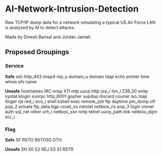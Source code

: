# AI-Network-Intrusion-Detection

Raw TCP/IP dump data for a network simulating a typical US Air Force LAN is analyzed by AI to detect attacks.

Made by Divesh Bansal and Jordan Jamali.



## Proposed Groupings

### Service

**Safe**
ssh
http_443
imap4
ntp_u
domain_u
domain
ldap
echo
printer
time
whois
efs
name

**Unsafe**
hostnames
IRC
nnsp
X11
mtp
uucp
http
urp_i
tim_i
Z39_50
smtp
systat
klogin
sunrpc
http_8001
gopher
supdup
discard
courier
iso_tsap
finger
rje
red_i
eco_i
shell
kshell
exec
remote_job
ftp
daytime
pm_dump
ctf
pop_2
private
ftp_data
bgp
csnet_ns
netstat
netbios_ns
pop_3
login
vmnet
auth
sql_net
other
urh_i
netbios_ssn
nntp
telnet
uucp_path
link
netbios_dgm
ecr_i


### Flag

**Safe**
SF
RSTO
RSTOS0
OTH

**Unsafe**
SH
S0
S2
REJ
S3
S1
RSTR

